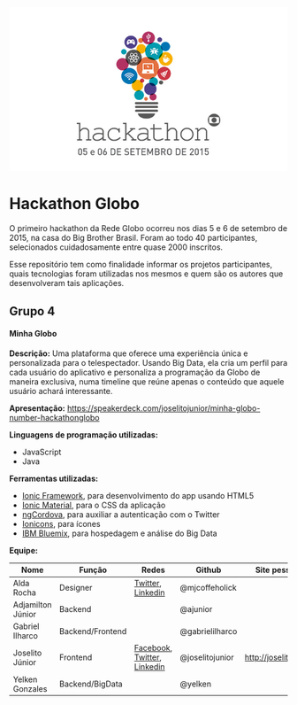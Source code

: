 ![Hackathon Globo](assets/logo.jpg)

# Hackathon Globo
O primeiro hackathon da Rede Globo ocorreu nos dias 5 e 6 de setembro de 2015, na casa do Big Brother Brasil. Foram ao todo 40 participantes, selecionados cuidadosamente entre quase 2000 inscritos.

Esse repositório tem como finalidade informar os projetos participantes, quais tecnologias foram utilizadas nos mesmos e quem são os autores que desenvolveram tais aplicações.

## Grupo 4
#### Minha Globo
**Descrição:** Uma plataforma que oferece uma experiência única e personalizada para o telespectador. Usando Big Data, ela cria um perfil para cada usuário do aplicativo e personaliza a programação da Globo de maneira exclusiva, numa timeline que reúne apenas o conteúdo que aquele usuário achará interessante.

**Apresentação:** https://speakerdeck.com/joselitojunior/minha-globo-number-hackathonglobo

**Linguagens de programação utilizadas:**
- JavaScript
- Java

**Ferramentas utilizadas:**
- [Ionic Framework](http://ionicframework.com/), para desenvolvimento do app usando HTML5
- [Ionic Material](http://ionicmaterial.com/), para o CSS da aplicação
- [ngCordova](http://ngcordova.com/), para auxiliar a autenticação com o Twitter
- [Ionicons](http://ionicons.com/), para ícones
- [IBM Bluemix](http://www.ibm.com/cloud-computing/bluemix/), para hospedagem e análise do Big Data

**Equipe:**

| Nome | Função | Redes | Github | Site pessoal |
| ------------- | ------------- | ------------- | ------------- | ------------- | 
|  Alda Rocha  | Designer  | [Twitter](https://twitter.com/mjcoffeeholick), [Linkedin](https://www.linkedin.com/profile/view?id=108260306) | @mjcoffeholick | |
|  Adjamilton Júnior  | Backend  |  | @ajunior | |
|  Gabriel Ilharco  | Backend/Frontend  |  | @gabrielilharco | |
|  Joselito Júnior | Frontend  | [Facebook](http://facebook.com/joselitojr), [Twitter](http://twitter.com/joselitojunior1), [Linkedin](https://br.linkedin.com/in/joselitojunior)  | @joselitojunior | http://joselito.ninja |
|  Yelken Gonzales | Backend/BigData  |  | @yelken | |